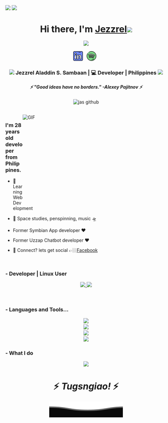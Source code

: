 <!-- Passenger Card section -->
<a href="https://github.com/jxmked/github-stats-card"><img src="https://gh-stats-card.cyclic.app/api/dotSIS"/></a>
<a href="https://github.com/ryo-ma/github-profile-trophy"><img src="https://github-profile-trophy.vercel.app/?username=dotSIS&row=3&column=3&no-bg=true&no-frame=true&theme=nord"/></a>

<!-- Greetings section -->
<div align="center">
    <h1>Hi there, I'm <a href="https://jezzrey.free.nf">Jezzrel</a><img src="https://media.giphy.com/media/hvRJCLFzcasrR4ia7z/giphy.gif" width="25px"></h1>   
    <img src="https://pronoun.cyou/x/y?subject=He&object=Him&height=20"> 
</div>

<div class="info">
    <p align='center'>
        <a href="https://www.linkedin.com/in/jezzrelaladdinsambaan/"><img height="30" src="https://raw.githubusercontent.com/8bithemant/8bithemant/master/linkedin.png?raw=true"></a>&nbsp;&nbsp;
        <a href="https://www.facebook.com/zHY7Ne"><img height="30" src="https://raw.githubusercontent.com/8bithemant/8bithemant/master/spotify.png?raw=true"></a>&nbsp;&nbsp;
    </p>
</div>

<div align="center">
    <h3><img src="https://media.giphy.com/media/WUlplcMpOCEmTGBtBW/giphy.gif" width="30"> Jezzrel Aladdin S. Sambaan | 💻 Developer | Philippines <img src="https://media.giphy.com/media/WUlplcMpOCEmTGBtBW/giphy.gif" width="30"></h3>
</div>

<h5 align="center">
    <i>⚡️ "Good ideas have no borders." -Alexey Pajitnov ⚡️</i>
</h5>

<p align="center">
    <img alt="jas github" src="https://komarev.com/ghpvc/?username=dotSIS&color=blueviolet&label=Profile+Views">
</p>
<br />
 
 <!-- Background section -->
<img align="right" height="270px" width="450px" alt="GIF" src="https://media.giphy.com/media/j3mdQpQ9SKxFOWs9gy/giphy.gif" />
<p align="center">
    <h3> I'm 28 years old developer from Philippines.</h3>
</p>

- 🥀 Learning Web Development
  
- 🔭 Space studies, penspinning, music 🛸

- Former Symbian App developer :heart:

- Former Uzzap Chatbot developer :heart:

- 💬 Connect? lets get social 👉🏼[Facebook](https://www.facebook.com/zHY7Ne)
<br />

<!-- Stats and Skills section -->
### - Developer | Linux User

<p align="center">
<a href="https://github.com/anuraghazra/github-readme-stats">
    <img  src="https://github-readme-stats.vercel.app/api?username=dotSIS&show_icons=true&count_private=true&include_all_commits=true&theme=radical"/>
</a>
<a href="https://github.com/DenverCoder1/github-readme-streak-stats">
    <img  src="https://github-readme-streak-stats.herokuapp.com/?user=dotSIS&theme=radical"/>
</a>
<br />
<br />
<br />

</p>

<!-- Languages section -->
### - Languages and Tools...

<p align="center">
    <a href="https://github.com/anuraghazra/github-readme-stats"><img src="https://github-readme-stats.vercel.app/api/top-langs/?username=dotSIS&layout=compact&theme=radical"/></a>
    <br />
    <a href="https://reactjsexample.com/skill-icons-beautiful-skills-icons-for-your-github-readme/"><img src="https://skills.thijs.gg/icons?i=html,css,js,ts,nodejs,vue"/></a>
    <br />
    <a href="https://reactjsexample.com/skill-icons-beautiful-skills-icons-for-your-github-readme/"><img src="https://skills.thijs.gg/icons?i=c,java,python,django,php,mysql"/></a>
    <br />
    <a href="https://reactjsexample.com/skill-icons-beautiful-skills-icons-for-your-github-readme/"><img src="https://skills.thijs.gg/icons?i=mongodb,md,bash,vim,lua,linux"/></a>
</p>

<!-- What section -->
 ### - What I do

<p align="center">
    <img src="./media/rice.gif"/>
</p>

<!-- Footer section -->
<h1 align='center'>⚡️ <i>Tugsngiao!</i> ⚡️</h1>

<p align="center">
    <img src="./media/bottom.svg" alt="Github Stats"/>
</p>
